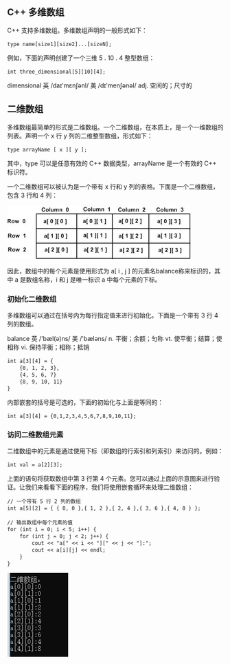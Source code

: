 ## C++ 多维数组

C++ 支持多维数组。多维数组声明的一般形式如下：
```
type name[size1][size2]...[sizeN];
```

例如，下面的声明创建了一个三维 5 . 10 . 4 整型数组：
```
int three_dimensional[5][10][4];
```

dimensional 英 /daɪ'mɛnʃənl/  美 /dɪ'menʃənəl/ adj. 空间的；尺寸的

## 二维数组

多维数组最简单的形式是二维数组。一个二维数组，在本质上，是一个一维数组的列表。声明一个 x 行 y 列的二维整型数组，形式如下：
```
type arrayName [ x ][ y ];
```

其中，type 可以是任意有效的 C++ 数据类型，arrayName 是一个有效的 C++ 标识符。

一个二维数组可以被认为是一个带有 x 行和 y 列的表格。下面是一个二维数组，包含 3 行和 4 列：

<img src='img/two_dimensional_arrays.jpg' />

因此，数组中的每个元素是使用形式为 a[ i , j ] 的元素名balance称来标识的，其中 a 是数组名称，i 和 j 是唯一标识 a 中每个元素的下标。

### 初始化二维数组

多维数组可以通过在括号内为每行指定值来进行初始化。下面是一个带有 3 行 4 列的数组。

balance 英 /'bæl(ə)ns/  美 /'bæləns/ n. 平衡；余额；匀称 vt. 使平衡；结算；使相称 vi. 保持平衡；相称；抵销

```
int a[3][4] = {
	{0, 1, 2, 3},
	{4, 5, 6, 7}
	{8, 9, 10, 11}
}
```

内部嵌套的括号是可选的，下面的初始化与上面是等同的：
```
int a[3][4] = {0,1,2,3,4,5,6,7,8,9,10,11};
```

### 访问二维数组元素

二维数组中的元素是通过使用下标（即数组的行索引和列索引）来访问的。例如：
```
int val = a[2][3];
```

上面的语句将获取数组中第 3 行第 4 个元素。您可以通过上面的示意图来进行验证。让我们来看看下面的程序，我们将使用嵌套循环来处理二维数组：
```
// 一个带有 5 行 2 列的数组
int a[5][2] = { { 0, 0 },{ 1, 2 },{ 2, 4 },{ 3, 6 },{ 4, 8 } };

// 输出数组中每个元素的值
for (int i = 0; i < 5; i++) {
	for (int j = 0; j < 2; j++) {
		cout << "a[" << i << "][" << j << "]:";
		cout << a[i][j] << endl;
	}
}
```
<img src='img/c++二维数组.png' />